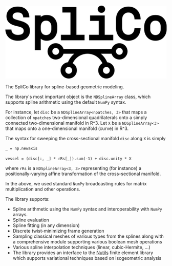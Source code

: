 ![SpliCo Logo](assets/logo/logo.png)


The SpliCo library for spline-based geometric modeling.

The library's most important object is the `NDSplineArray` class, which
supports spline arithmetic using the default `NumPy` syntax.

For instance, let `disc` be a `NDSplineArray<npatches, 3>` that maps a
collection of `npatches` two-dimensional quadrilaterals onto a simply
connected two-dimensional manifold in R^3. Let `X` be a `NDSplineArray<3>`
that maps onto a one-dimensional manifold (curve) in R^3.

The syntax for sweeping the cross-sectional manifold `disc` along `X` is simply

```
_ = np.newaxis

vessel = (disc[:, _] * rRs[_]).sum(-1) + disc.unity * X
```

where `rRs` is a `NDSplineArray<3, 3>` representing (for instance) a
positionally-varying affine transformation of the cross-sectional
manifold.

In the above, we used standard `NumPy` broadcasting rules for matrix
multiplication and other operations.

The library supports:

- Spline arithmetic using the `NumPy` syntax and interoperability with 
`NumPy` arrays.
- Spline evaluation
- Spline fitting (in any dimension)
- Discrete twist-minimizing frame generation
- Sampling classical meshes of various types from the splines along with a
comprehensive module supporting various boolean mesh operations
- Various spline interpolation techniques (linear, cubic-Hermite, ...)
- The library provides an interface to the [Nutils](https://github.com/evalf/nutils/tree/main) finite element library
which supports variational techniques based on isogeometric analysis

